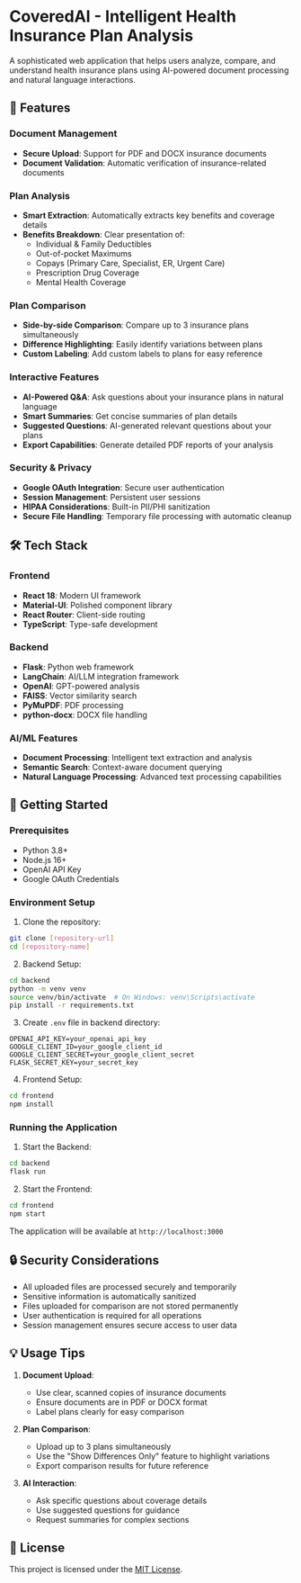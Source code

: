 # CoveredAI - Intelligent Health Insurance Plan Analysis

A sophisticated web application that helps users analyze, compare, and understand health insurance plans using AI-powered document processing and natural language interactions.

## 🌟 Features

### Document Management
- **Secure Upload**: Support for PDF and DOCX insurance documents
- **Document Validation**: Automatic verification of insurance-related documents

### Plan Analysis
- **Smart Extraction**: Automatically extracts key benefits and coverage details
- **Benefits Breakdown**: Clear presentation of:
  - Individual & Family Deductibles
  - Out-of-pocket Maximums
  - Copays (Primary Care, Specialist, ER, Urgent Care)
  - Prescription Drug Coverage
  - Mental Health Coverage

### Plan Comparison
- **Side-by-side Comparison**: Compare up to 3 insurance plans simultaneously
- **Difference Highlighting**: Easily identify variations between plans
- **Custom Labeling**: Add custom labels to plans for easy reference

### Interactive Features
- **AI-Powered Q&A**: Ask questions about your insurance plans in natural language
- **Smart Summaries**: Get concise summaries of plan details
- **Suggested Questions**: AI-generated relevant questions about your plans
- **Export Capabilities**: Generate detailed PDF reports of your analysis

### Security & Privacy
- **Google OAuth Integration**: Secure user authentication
- **Session Management**: Persistent user sessions
- **HIPAA Considerations**: Built-in PII/PHI sanitization
- **Secure File Handling**: Temporary file processing with automatic cleanup

## 🛠️ Tech Stack

### Frontend
- **React 18**: Modern UI framework
- **Material-UI**: Polished component library
- **React Router**: Client-side routing
- **TypeScript**: Type-safe development

### Backend
- **Flask**: Python web framework
- **LangChain**: AI/LLM integration framework
- **OpenAI**: GPT-powered analysis
- **FAISS**: Vector similarity search
- **PyMuPDF**: PDF processing
- **python-docx**: DOCX file handling

### AI/ML Features
- **Document Processing**: Intelligent text extraction and analysis
- **Semantic Search**: Context-aware document querying
- **Natural Language Processing**: Advanced text processing capabilities

## 🚀 Getting Started

### Prerequisites
- Python 3.8+
- Node.js 16+
- OpenAI API Key
- Google OAuth Credentials

### Environment Setup

1. Clone the repository:
```bash
git clone [repository-url]
cd [repository-name]
```

2. Backend Setup:
```bash
cd backend
python -m venv venv
source venv/bin/activate  # On Windows: venv\Scripts\activate
pip install -r requirements.txt
```

3. Create `.env` file in backend directory:
```env
OPENAI_API_KEY=your_openai_api_key
GOOGLE_CLIENT_ID=your_google_client_id
GOOGLE_CLIENT_SECRET=your_google_client_secret
FLASK_SECRET_KEY=your_secret_key
```

4. Frontend Setup:
```bash
cd frontend
npm install
```

### Running the Application

1. Start the Backend:
```bash
cd backend
flask run
```

2. Start the Frontend:
```bash
cd frontend
npm start
```

The application will be available at `http://localhost:3000`

## 🔒 Security Considerations

- All uploaded files are processed securely and temporarily
- Sensitive information is automatically sanitized
- Files uploaded for comparison are not stored permanently
- User authentication is required for all operations
- Session management ensures secure access to user data

## 💡 Usage Tips

1. **Document Upload**:
   - Use clear, scanned copies of insurance documents
   - Ensure documents are in PDF or DOCX format
   - Label plans clearly for easy comparison

2. **Plan Comparison**:
   - Upload up to 3 plans simultaneously
   - Use the "Show Differences Only" feature to highlight variations
   - Export comparison results for future reference

3. **AI Interaction**:
   - Ask specific questions about coverage details
   - Use suggested questions for guidance
   - Request summaries for complex sections

## 📝 License
This project is licensed under the [MIT License](https://opensource.org/licenses/MIT).
